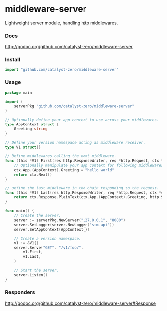 # middleware-server
Lightweight server module, handling http middlewares.

### Docs
http://godoc.org/github.com/catalyst-zero/middleware-server

### Install
```go
import "github.com/catalyst-zero/middleware-server"
```

### Usage
```go
package main

import (
	serverPkg "github.com/catalyst-zero/middleware-server"
)

// Optionally define your app context to use across your middlewares.
type AppContext struct {
	Greeting string
}

// Define your version namespace acting as middleware receiver.
type V1 struct{}

// Define middlewares calling the next middleware.
func (this *V1) First(res http.ResponseWriter, req *http.Request, ctx *serverPkg.Context) error {
	// Optionally manipulate your app context for following middlewares.
	ctx.App.(AppContext).Greeting = "hello world"
	return ctx.Next()
}

// Define the last middleware in the chain responding to the request.
func (this *V1) Last(res http.ResponseWriter, req *http.Request, ctx *serverPkg.Context) error {
	return ctx.Response.PlainText(ctx.App.(AppContext).Greeting, http.StatusOK)
}

func main() {
	// Create the server.
	server := serverPkg.NewServer("127.0.0.1", "8080")
	server.SetLogger(server.NewLogger("stm-api"))
	server.SetAppContext(AppContext{})

	// Create a version namespace.
	v1 := &V1{}
	server.Serve("GET", "/v1/foo/",
		v1.First,
		v1.Last,
	)

	// Start the server.
	server.Listen()
}
```

### Responders
http://godoc.org/github.com/catalyst-zero/middleware-server#Response
